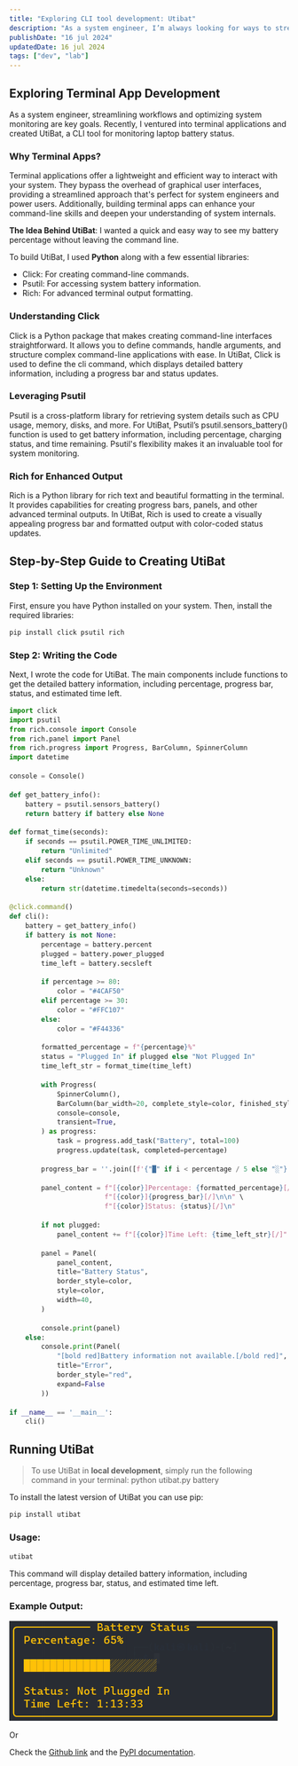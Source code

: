 ```yaml
---
title: "Exploring CLI tool development: Utibat"
description: "As a system engineer, I’m always looking for ways to streamline my workflow and make system monitoring more efficient. "
publishDate: "16 jul 2024"
updatedDate: 16 jul 2024
tags: ["dev", "lab"]
---
```


## Exploring Terminal App Development
As a system engineer, streamlining workflows and optimizing system monitoring are key goals. Recently, I ventured into terminal applications and created UtiBat, a CLI tool for monitoring laptop battery status.

### Why Terminal Apps?
Terminal applications offer a lightweight and efficient way to interact with your system. They bypass the overhead of graphical user interfaces, providing a streamlined approach that's perfect for system engineers and power users. Additionally, building terminal apps can enhance your command-line skills and deepen your understanding of system internals.

**The Idea Behind UtiBat**:
I wanted a quick and easy way to see my battery percentage without leaving the command line.

To build UtiBat, I used **Python** along with a few essential libraries:

- Click: For creating command-line commands.
- Psutil: For accessing system battery information.
- Rich: For advanced terminal output formatting.

### Understanding Click
Click is a Python package that makes creating command-line interfaces straightforward. It allows you to define commands, handle arguments, and structure complex command-line applications with ease. In UtiBat, Click is used to define the cli command, which displays detailed battery information, including a progress bar and status updates.

### Leveraging Psutil
Psutil is a cross-platform library for retrieving system details such as CPU usage, memory, disks, and more. For UtiBat, Psutil’s psutil.sensors_battery() function is used to get battery information, including percentage, charging status, and time remaining. Psutil's flexibility makes it an invaluable tool for system monitoring.

### Rich for Enhanced Output
Rich is a Python library for rich text and beautiful formatting in the terminal. It provides capabilities for creating progress bars, panels, and other advanced terminal outputs. In UtiBat, Rich is used to create a visually appealing progress bar and formatted output with color-coded status updates.

## Step-by-Step Guide to Creating UtiBat
### Step 1: Setting Up the Environment
First, ensure you have Python installed on your system. Then, install the required libraries:

```bash title="Terminal"
pip install click psutil rich
```

### Step 2: Writing the Code
Next, I wrote the code for UtiBat. The main components include functions to get the detailed battery information, including percentage, progress bar, status, and estimated time left.

```python title="Python"
import click
import psutil
from rich.console import Console
from rich.panel import Panel
from rich.progress import Progress, BarColumn, SpinnerColumn
import datetime

console = Console()

def get_battery_info():
    battery = psutil.sensors_battery()
    return battery if battery else None

def format_time(seconds):
    if seconds == psutil.POWER_TIME_UNLIMITED:
        return "Unlimited"
    elif seconds == psutil.POWER_TIME_UNKNOWN:
        return "Unknown"
    else:
        return str(datetime.timedelta(seconds=seconds))

@click.command()
def cli():
    battery = get_battery_info()
    if battery is not None:
        percentage = battery.percent
        plugged = battery.power_plugged
        time_left = battery.secsleft

        if percentage >= 80:
            color = "#4CAF50"  
        elif percentage >= 30:
            color = "#FFC107"  
        else:
            color = "#F44336"  
        
        formatted_percentage = f"{percentage}%"
        status = "Plugged In" if plugged else "Not Plugged In"
        time_left_str = format_time(time_left)

        with Progress(
            SpinnerColumn(),
            BarColumn(bar_width=20, complete_style=color, finished_style=color),
            console=console,
            transient=True,
        ) as progress:
            task = progress.add_task("Battery", total=100)
            progress.update(task, completed=percentage)
        
        progress_bar = ''.join([f'{"█" if i < percentage / 5 else "░"}' for i in range(20)])

        panel_content = f"[{color}]Percentage: {formatted_percentage}[/]\n\n" \
                        f"[{color}]{progress_bar}[/]\n\n" \
                        f"[{color}]Status: {status}[/]\n"

        if not plugged:
            panel_content += f"[{color}]Time Left: {time_left_str}[/]"

        panel = Panel(
            panel_content,
            title="Battery Status",
            border_style=color,
            style=color,
            width=40,  
        )
        
        console.print(panel)
    else:
        console.print(Panel(
            "[bold red]Battery information not available.[/bold red]",
            title="Error",
            border_style="red",
            expand=False
        ))

if __name__ == '__main__':
    cli()


```

## Running UtiBat

>To use UtiBat in **local development**, simply run the following command in your terminal: python utibat.py battery


To install the latest version of UtiBat you can use pip:
```bash title="Terminal"
pip install utibat
```
### Usage: 
```bash title="Terminal"
utibat
```
This command will display detailed battery information, including percentage, progress bar, status, and estimated time left.

### Example Output:
![Utibat Output](./utibat.png)

Or 

Check the [Github link](https://github.com/marinkres/utibat) and the [PyPI documentation](https://pypi.org/project/utibat/).


